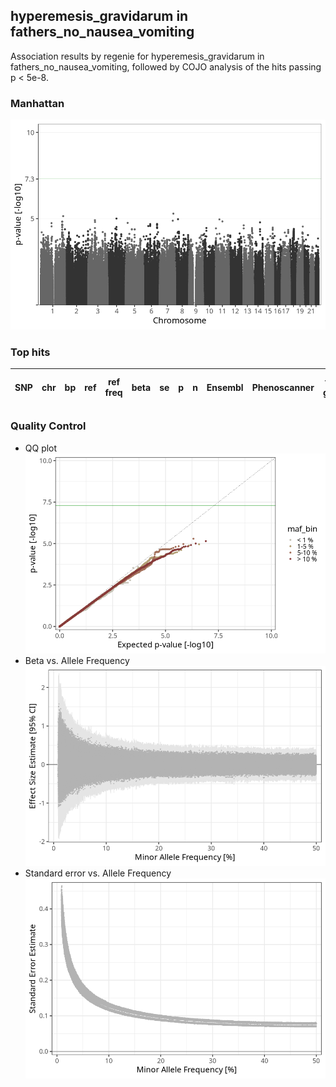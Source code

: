 ## hyperemesis_gravidarum in fathers_no_nausea_vomiting
Association results by regenie for hyperemesis_gravidarum in fathers_no_nausea_vomiting, followed by COJO analysis of the hits passing p < 5e-8.
### Manhattan
![](figures/pop_fathers_no_nausea_vomiting_pheno_hyperemesis_gravidarum_mh.png)
### Top hits
| SNP | chr | bp | ref | ref freq | beta | se | p | n | Ensembl | Phenoscanner | freq geno | b joint | b joint se | p joint | ld r |
| --- | --- | -- | --- | -------- | ---- | -- | - | - | ------- | ------------ | --------- | ------- | ---------- | ------- | ---- |
### Quality Control
- QQ plot
![](figures/pop_fathers_no_nausea_vomiting_pheno_hyperemesis_gravidarum_qq.png)
- Beta vs. Allele Frequency
![](figures/pop_fathers_no_nausea_vomiting_pheno_hyperemesis_gravidarum_beta_af.png)
- Standard error vs. Allele Frequency
![](figures/pop_fathers_no_nausea_vomiting_pheno_hyperemesis_gravidarum_se_af.png)
